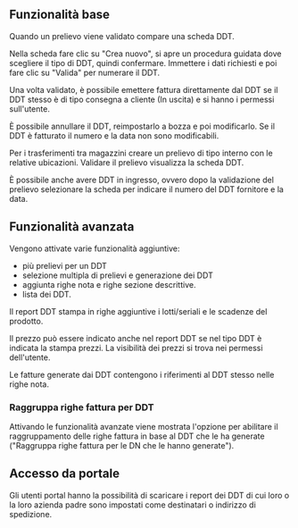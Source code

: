 ## Funzionalità base

Quando un prelievo viene validato compare una scheda DDT.

Nella scheda fare clic su "Crea nuovo", si apre un procedura guidata
dove scegliere il tipo di DDT, quindi confermare. Immettere i dati
richiesti e poi fare clic su "Valida" per numerare il DDT.

Una volta validato, è possibile emettere fattura direttamente dal DDT se
il DDT stesso è di tipo consegna a cliente (In uscita) e si hanno i
permessi sull'utente.

È possibile annullare il DDT, reimpostarlo a bozza e poi modificarlo. Se
il DDT è fatturato il numero e la data non sono modificabili.

Per i trasferimenti tra magazzini creare un prelievo di tipo interno con
le relative ubicazioni. Validare il prelievo visualizza la scheda DDT.

È possibile anche avere DDT in ingresso, ovvero dopo la validazione del
prelievo selezionare la scheda per indicare il numero del DDT fornitore
e la data.

## Funzionalità avanzata

Vengono attivate varie funzionalità aggiuntive:

- più prelievi per un DDT
- selezione multipla di prelievi e generazione dei DDT
- aggiunta righe nota e righe sezione descrittive.
- lista dei DDT.

Il report DDT stampa in righe aggiuntive i lotti/seriali e le scadenze
del prodotto.

Il prezzo può essere indicato anche nel report DDT se nel tipo DDT è
indicata la stampa prezzi. La visibilità dei prezzi si trova nei
permessi dell'utente.

Le fatture generate dai DDT contengono i riferimenti al DDT stesso nelle
righe nota.

### Raggruppa righe fattura per DDT

Attivando le funzionalità avanzate viene mostrata l'opzione per abilitare
il raggruppamento delle righe fattura in base al DDT che le ha generate
("Raggruppa righe fattura per le DN che le hanno generate").

## Accesso da portale

Gli utenti portal hanno la possibilità di scaricare i report dei DDT di cui loro o la loro azienda padre sono impostati come destinatari o indirizzo di spedizione.
